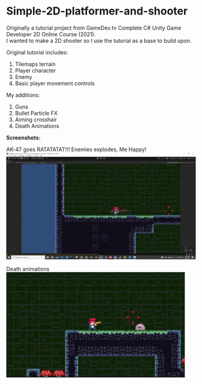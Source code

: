 # Simple-2D-platformer-and-shooter

<p>Originally a tutorial project from GameDev.tv Complete C# Unity Game Developer 2D Online Course (2021). <br>
I wanted to make a 2D shooter so I use the tutorial as a base to build upon. </p>

<p>Original tutorial includes:
<ol>
  <li> Tilemaps terrain </li>
  <li> Player character </li>
  <li> Enemy </li>
  <li> Basic player movement controls </li>
</ol>
</p>

<p>My additions:
<ol>
  <li> Guns </li>
  <li> Bullet Particle FX </li>
  <li> Aiming crosshair </li>
  <li> Death Animations </li>
</ol>
</p>

<p>
<b> Screenshots: </b>
<br>

AK-47 goes RATATATAT!!! Enemies explodes, Me Happy!
<br>
![image](image/fae95ce50beb3ec098d77a14a01aeb3cebabfce3.gif)

Death animations
<br>
![image](image/dismemberment.gif)
</p>
